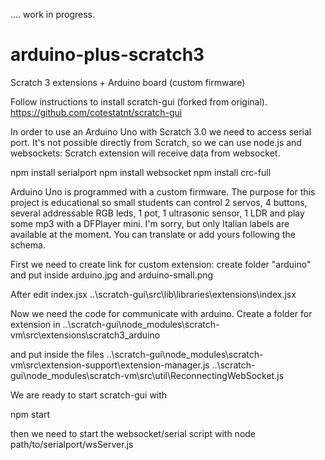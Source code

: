 .... work in progress.

# arduino-plus-scratch3
Scratch 3 extensions + Arduino board (custom firmware)

Follow instructions to install scratch-gui (forked from original).
https://github.com/cotestatnt/scratch-gui

In order to use an Arduino Uno with Scratch 3.0 we need to access serial port. 
It's not possible directly from Scratch, so we can use node.js and websockets: Scratch extension will receive data from websocket.

npm install serialport
npm install websocket
npm install crc-full

Arduino Uno is programmed with a custom firmware. The purpose for this project is educational so small students can control 2 servos, 4 buttons, several addressable RGB leds, 1 pot, 1 ultrasonic sensor, 1 LDR and play some mp3 with a DFPlayer mini.
I'm sorry, but only Italian labels are available at the moment. You can translate or add yours following the schema.



First we need to create link for custom extension:
create folder "arduino" and put inside arduino.jpg and arduino-small.png

After edit index.jsx
..\scratch-gui\src\lib\libraries\extensions\index.jsx


Now we need the code for communicate with arduino.
Create a folder for extension in
..\scratch-gui\node_modules\scratch-vm\src\extensions\scratch3_arduino

and put inside the files
..\scratch-gui\node_modules\scratch-vm\src\extension-support\extension-manager.js
..\scratch-gui\node_modules\scratch-vm\src\util\ReconnectingWebSocket.js

We are ready to start scratch-gui with

npm start

then we need to start the websocket/serial script with
node path/to/serialport/wsServer.js
